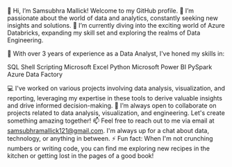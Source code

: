 👋 Hi, I’m Samsubhra Mallick! Welcome to my GitHub profile.
👀 I’m passionate about the world of data and analytics, constantly seeking new insights and solutions.
🌱 I’m currently diving into the exciting world of Azure Databricks, expanding my skill set and exploring the realms of Data Engineering.

💼 With over 3 years of experience as a Data Analyst, I've honed my skills in:

SQL
Shell Scripting
Microsoft Excel
Python
Microsoft Power BI
PySpark
Azure Data Factory

💻 I've worked on various projects involving data analysis, visualization, and reporting, leveraging my expertise in these tools to derive valuable insights and drive informed decision-making.
💞️ I’m always open to collaborate on projects related to data analysis, visualization, and engineering. Let's create something amazing together!
📫 Feel free to reach out to me via email at samsubhramallick121@gmail.com. I'm always up for a chat about data, technology, or anything in between.
⚡ Fun fact: When I'm not crunching numbers or writing code, you can find me exploring new recipes in the kitchen or getting lost in the pages of a good book!
